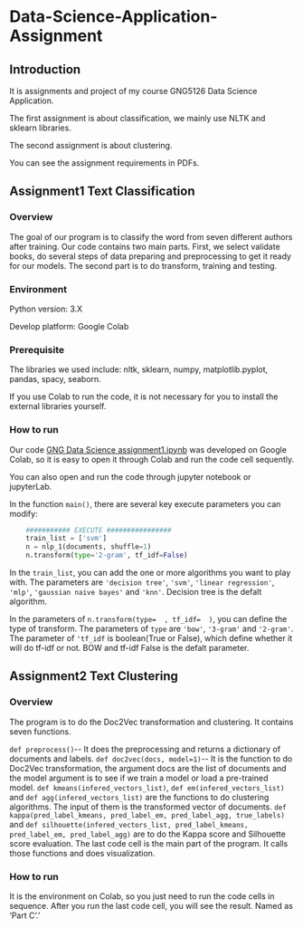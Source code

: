 # Data-Science-Application-Assignment
## Introduction
It is assignments and project of my course GNG5126 Data Science Application.

The first assignment is about classification, we mainly use NLTK and sklearn libraries. 

The second assignment is about clustering. 

You can see the assignment requirements in PDFs.

## Assignment1 Text Classification

### Overview
The goal of our program is to classify the word from seven different authors after training. Our code contains two main parts. First, we select validate books, do several steps of data preparing and preprocessing to get it ready for our models. The second part is to do transform, training and testing.

### Environment
Python version: 3.X

Develop platform: Google Colab


### Prerequisite
The libraries we used include: nltk, sklearn, numpy, matplotlib.pyplot, pandas, spacy, seaborn.

If you use Colab to run the code, it is not necessary for you to install the external libraries yourself.

### How to run
Our code [GNG Data Science assignment1.ipynb](https://colab.research.google.com/drive/1Bum4VCEGecAxzIqrzdz99ze-OZovQbJf#scrollTo=qjM-R-vAPUpP&uniqifier=6) was developed on Google Colab, so it is easy to open it through Colab and run the code cell sequently.


You can also open and run the code through jupyter notebook or jupyterLab.


In the function ` main() `, there are several key execute parameters you can modify:
``` Python
    ########### EXECUTE ################
    train_list = ['svm']
    n = nlp_1(documents, shuffle=1)
    n.transform(type='2-gram', tf_idf=False)
```
In the `train_list`, you can add the one or more algorithms you want to play with. The parameters are `'decision tree'`, `'svm'`, `'linear regression'`, `'mlp'`, `'gaussian naive bayes'` and `'knn'`. Decision tree is the defalt algorithm.

In the parameters of `n.transform(type=  , tf_idf=  )`, you can define the type of transform. The parameters of `type` are `'bow'`, `'3-gram'` and `'2-gram'`. The parameter of `'tf_idf` is boolean(True or False), which define whether it will do tf-idf or not. BOW and tf-idf False is the defalt parameter.


## Assignment2 Text Clustering

### Overview
The program is to do the Doc2Vec transformation and clustering. It contains seven functions.

`def preprocess()`-- It does the preprocessing and returns a dictionary of documents and labels.
`def doc2vec(docs, model=1)`-- It is the function to do Doc2Vec transformation, the argument docs are the list of documents and the model argument is to see if we train a model or load a pre-trained model.
`def kmeans(infered_vectors_list)`, `def em(infered_vectors_list)` and `def agg(infered_vectors_list)` are the functions to do clustering algorithms. The input of them is the transformed vector of documents.
`def kappa(pred_label_kmeans, pred_label_em, pred_label_agg, true_labels)` and `def silhouette(infered_vectors_list, pred_label_kmeans, pred_label_em, pred_label_agg)` are to do the Kappa score and Silhouette score evaluation.
The last code cell is the main part of the program. It calls those functions and does visualization. 
 
### How to run
It is the environment on Colab, so you just need to run the code cells in sequence. After you run the last code cell, you will see the result. Named as ‘Part C’.’


